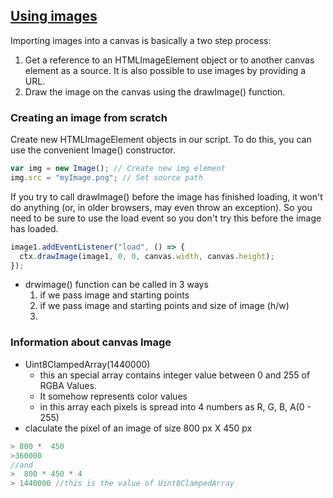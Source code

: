 ## [Using images](https://developer.mozilla.org/en-US/docs/Web/API/Canvas_API/Tutorial/Using_images)

Importing images into a canvas is basically a two step process:

1. Get a reference to an HTMLImageElement object or to another canvas element as a source. It is also possible to use images by providing a URL.
2. Draw the image on the canvas using the drawImage() function.

### Creating an image from scratch

Create new HTMLImageElement objects in our script. To do this, you can use the convenient Image() constructor.

```javascript
var img = new Image(); // Create new img element
img.src = "myImage.png"; // Set source path
```

If you try to call drawImage() before the image has finished loading, it won't do anything (or, in older browsers, may even throw an exception). So you need to be sure to use the load event so you don't try this before the image has loaded.

```javascript
image1.addEventListener("load", () => {
  ctx.drawImage(image1, 0, 0, canvas.width, canvas.height);
});
```

- drwimage() function can be called in 3 ways
  1. if we pass image and starting points
  2. if we pass image and starting points and size of image (h/w)
  3.

### Information about canvas Image

- Uint8ClampedArray(1440000)
  - this an special array contains integer value between 0 and 255 of RGBA Values.
  - It somehow represents color values
  - in this array each pixels is spread into 4 numbers as R, G, B, A(0 - 255)
- claculate the pixel of an image of size 800 px X 450 px

```javascript
> 800 *  450
>360000
//and
>  800 * 450 * 4
> 1440000 //this is the value of Uint8ClampedArray
```
